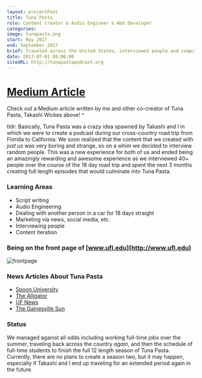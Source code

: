 ```yaml
---
layout: projectPost
title: Tuna Pasta
role: Content Creator & Audio Engineer & Web Developer
categories:
image: tunapasta.png
start: May 2017
end: September 2017
brief: Traveled across the United States, interviewed people and compiled stories into a serialized podcast.
date: 2017-07-01 00:00:00
siteURL: http://tunapastapodcast.org
---
```

# [Medium Article](https://medium.com/tuna-pasta/hello-from-tuna-pasta-cace1e6e220c)

Check out a Medium article written by me and other co-creator of Tuna Pasta, Takashi Wickes above! ^

tldr: Basically, Tuna Pasta was a crazy idea spawned by Takashi and I in which we were to create a podcast during our cross-country road trip from Florida to California. We soon realized that the content that we created with *just us* was very boring and strange, so on a whim we decided to interview random people. This was a new experience for both of us and ended being an amazingly rewarding and awesome experience as we interviewed 40+ people over the course of the 18 day road trip and spent the next 3 months creating full length episodes that would culminate into Tuna Pasta.

### Learning Areas
* Script writing
* Audio Engineering
* Dealing with another person in a car for 18 days straight
* Marketing via news, social media, etc.
* Interviewing people
* Content iteration

### Being on the front page of [www.ufl.edu](http://www.ufl.edu)
![frontpage](../../assets/images/tunapasta_frontpage.jpg)

### News Articles About Tuna Pasta
* [Spoon University](https://spoonuniversity.com/lifestyle/tuna-pasta-podcast-meet-the-cross-country-founders-and-hear-their-story)
* [The Alligator](http://www.alligator.org/news/article_e1a1b4e4-9370-11e7-a352-f7312de189a0.html)
* [UF News](http://news.ufl.edu/articles/2017/08/road-trip-oppor-tuna-ty.php)
* [The Gainesville Sun](http://www.gainesville.com/news/20170902/two-uf-students-create-podcast-about-cross-country-adventure)

### Status
We managed against all odds including working full-time jobs over the summer, traveling back across the country *again*, and then the schedule of full-time students to finish the full 12 length season of Tuna Pasta. Currently, there are no plans to create a season two, but it may happen, especially if Takashi and I end up traveling for an extended period again in the future.
